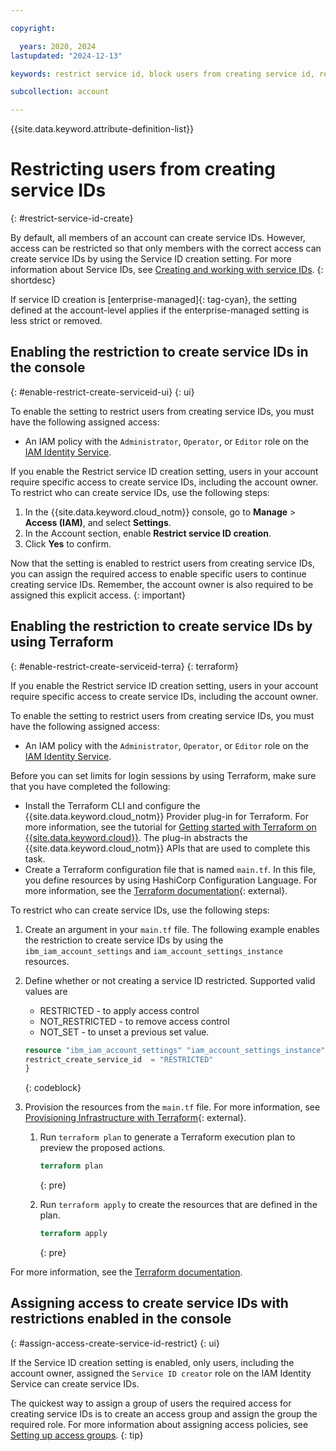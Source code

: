 ```yaml
---

copyright:

  years: 2020, 2024
lastupdated: "2024-12-13"

keywords: restrict service id, block users from creating service id, restrict service id creation

subcollection: account

---
```


{{site.data.keyword.attribute-definition-list}}

# Restricting users from creating service IDs
{: #restrict-service-id-create}

By default, all members of an account can create service IDs. However, access can be restricted so that only members with the correct access can create service IDs by using the Service ID creation setting. For more information about Service IDs, see [Creating and working with service IDs](/docs/account?topic=account-serviceids).
{: shortdesc}

If service ID creation is [enterprise-managed]{: tag-cyan}, the setting defined at the account-level applies if the enterprise-managed setting is less strict or removed.

## Enabling the restriction to create service IDs in the console
{: #enable-restrict-create-serviceid-ui}
{: ui}

To enable the setting to restrict users from creating service IDs, you must have the following assigned access:

* An IAM policy with the `Administrator`, `Operator`, or `Editor` role on the [IAM Identity Service](/docs/account?topic=account-account-services#identity-service-account-management).

If you enable the Restrict service ID creation setting, users in your account require specific access to create service IDs, including the account owner. To restrict who can create service IDs, use the following steps:

1. In the {{site.data.keyword.cloud_notm}} console, go to **Manage** > **Access (IAM)**, and select **Settings**.
1. In the Account section, enable **Restrict service ID creation**.
1. Click **Yes** to confirm.

Now that the setting is enabled to restrict users from creating service IDs, you can assign the required access to enable specific users to continue creating service IDs. Remember, the account owner is also required to be assigned this explicit access.
{: important}

## Enabling the restriction to create service IDs by using Terraform
{: #enable-restrict-create-serviceid-terra}
{: terraform}

If you enable the Restrict service ID creation setting, users in your account require specific access to create service IDs, including the account owner.

To enable the setting to restrict users from creating service IDs, you must have the following assigned access:

- An IAM policy with the `Administrator`, `Operator`, or `Editor` role on the [IAM Identity Service](/docs/account?topic=account-account-services#identity-service-account-management).

Before you can set limits for login sessions by using Terraform, make sure that you have completed the following:

- Install the Terraform CLI and configure the {{site.data.keyword.cloud_notm}} Provider plug-in for Terraform. For more information, see the tutorial for [Getting started with Terraform on {{site.data.keyword.cloud}}](/docs/ibm-cloud-provider-for-terraform?topic=ibm-cloud-provider-for-terraform-getting-started). The plug-in abstracts the {{site.data.keyword.cloud_notm}} APIs that are used to complete this task.
- Create a Terraform configuration file that is named `main.tf`. In this file, you define resources by using HashiCorp Configuration Language. For more information, see the [Terraform documentation](https://developer.hashicorp.com/terraform/language){: external}.

To restrict who can create service IDs, use the following steps:

1. Create an argument in your `main.tf` file. The following example enables the restriction to create service IDs by using the `ibm_iam_account_settings` and `iam_account_settings_instance` resources.
1. Define whether or not creating a service ID restricted. Supported valid values are
   * RESTRICTED - to apply access control
   * NOT_RESTRICTED - to remove access control
   * NOT_SET - to unset a previous set value.

   ```terraform
   resource "ibm_iam_account_settings" "iam_account_settings_instance" {
   restrict_create_service_id  = "RESTRICTED"
   }
   ```
   {: codeblock}

1. Provision the resources from the `main.tf` file. For more information, see [Provisioning Infrastructure with Terraform](https://developer.hashicorp.com/terraform/cli/run){: external}.

   1. Run `terraform plan` to generate a Terraform execution plan to preview the proposed actions.

      ```terraform
      terraform plan
      ```
      {: pre}

   1. Run `terraform apply` to create the resources that are defined in the plan.

      ```terraform
      terraform apply
      ```
      {: pre}

For more information, see the [Terraform documentation](https://registry.terraform.io/providers/IBM-Cloud/ibm/latest/docs/resources/iam_account_settings#restrict_create_service_id).


## Assigning access to create service IDs with restrictions enabled in the console
{: #assign-access-create-service-id-restrict}
{: ui}

If the Service ID creation setting is enabled, only users, including the account owner, assigned the `Service ID creator` role on the IAM Identity Service can create service IDs.

The quickest way to assign a group of users the required access for creating service IDs is to create an access group and assign the group the required role. For more information about assigning access policies, see [Setting up access groups](/docs/account?topic=account-groups).
{: tip}
